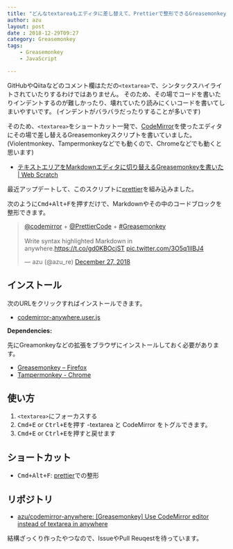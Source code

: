 ```yaml
---
title: "どんなtextareaもエディタに差し替えて、Prettierで整形できるGreasemonkey"
author: azu
layout: post
date : 2018-12-29T09:27
category: Greasemonkey
tags:
    - Greasemonkey
    - JavaScript

---
```


GitHubやQiitaなどのコメント欄はただの`<textarea>`で、シンタックスハイライトされていたりするわけではありません。
そのため、その場でコードを書いたりインデントするのが難しかったり、壊れていたり読みにくいコードを書いてしまいやすいです。
(インデントがバラバラだったりすることが多いです)

そのため、`<textarea>`をショートカット一発で、[CodeMirror](https://codemirror.net/)を使ったエディタにその場で差し替えるGreasemonkeyスクリプトを書いていました。(Violentmonkey、Tampermonkeyなどでも動くので、Chromeなどでも動くと思います)

- [テキストエリアをMarkdownエディタに切り替えるGreasemonkeyを書いた | Web Scratch](https://efcl.info/2015/05/10/codemirror-anywhere/)

最近アップデートして、このスクリプトに[prettier](https://github.com/prettier/prettier)を組み込みました。

次のように<kbd>Cmd+Alt+F</kbd>を押すだけで、Markdownやその中のコードブロックを整形できます。

<blockquote class="twitter-tweet" data-lang="en"><p lang="en" dir="ltr"><a href="https://twitter.com/codemirror?ref_src=twsrc%5Etfw">@codemirror</a> + <a href="https://twitter.com/PrettierCode?ref_src=twsrc%5Etfw">@PrettierCode</a> +  <a href="https://twitter.com/hashtag/Greasemonkey?src=hash&amp;ref_src=twsrc%5Etfw">#Greasemonkey</a><br><br>Write syntax highlighted Markdown in anywhere.<a href="https://t.co/gd0KBOcjST">https://t.co/gd0KBOcjST</a> <a href="https://t.co/3O5q1IlBJ4">pic.twitter.com/3O5q1IlBJ4</a></p>&mdash; azu (@azu_re) <a href="https://twitter.com/azu_re/status/1078205641519333376?ref_src=twsrc%5Etfw">December 27, 2018</a></blockquote>
<script async src="https://platform.twitter.com/widgets.js" charset="utf-8"></script>


## インストール

次のURLをクリックすればインストールできます。

- [codemirror-anywhere.user.js](https://azu.github.io/codemirror-anywhere/codemirror-anywhere.user.js)

**Dependencies:**

先にGreamonkeyなどの拡張をブラウザにインストールしておく必要があります。

- [Greasemonkey – Firefox](https://addons.mozilla.org/ja/firefox/addon/greasemonkey/ "Greasemonkey – Get this Extension for 🦊 Firefox (ja)")
- [Tampermonkey - Chrome](https://chrome.google.com/webstore/detail/tampermonkey/dhdgffkkebhmkfjojejmpbldmpobfkfo?hl=ja)


## 使い方

1. `<textarea>`にフォーカスする
2. <kbd>Cmd+E</kbd> or <kbd>Ctrl+E</kbd>を押す
    -textarea と CodeMirror をトグルできます。
3. <kbd>Cmd+E</kbd> or <kbd>Ctrl+E</kbd>を押すと戻せます

## ショートカット

- <kbd>Cmd+Alt+F</kbd>: [prettier](http://prettier.io/)での整形

## リポジトリ

- [azu/codemirror-anywhere: \[Greasemonkey\] Use CodeMirror editor instead of textarea in anywhere](https://github.com/azu/codemirror-anywhere/blob/master/README.md)

結構ざっくり作ったやつなので、IssueやPull Reuqestを待っています。

